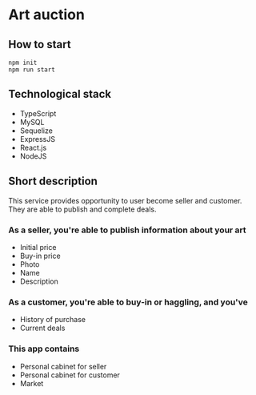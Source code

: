# Art auction

## How to start

```
npm init
npm run start
```

## Technological stack

* TypeScript
* MySQL
* Sequelize
* ExpressJS
* React.js
* NodeJS

## Short description

This service provides opportunity to user become seller and customer. They are able to publish and complete deals.

### As a seller, you're able to publish information about your art
* Initial price
* Buy-in price
* Photo
* Name
* Description

### As a customer, you're able to buy-in or haggling, and you've
* History of purchase
* Current deals


### This app contains
* Personal cabinet for seller
* Personal cabinet for customer
* Market